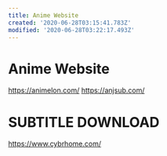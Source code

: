 ```yaml
---
title: Anime Website
created: '2020-06-28T03:15:41.783Z'
modified: '2020-06-28T03:22:17.493Z'
---
```


# Anime Website
https://animelon.com/
https://anjsub.com/

# SUBTITLE DOWNLOAD
https://www.cybrhome.com/
